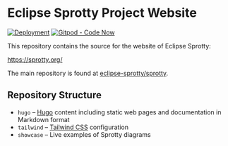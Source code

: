 # Eclipse Sprotty Project Website

[![Deployment](https://github.com/eclipse-sprotty/sprotty-website/actions/workflows/deploy.yml/badge.svg)](https://github.com/eclipse-sprotty/sprotty-website/actions/workflows/deploy.yml)
[![Gitpod - Code Now](https://img.shields.io/badge/Gitpod-code%20now-blue.svg?longCache=true)](https://gitpod.io/#https://github.com/eclipse-sprotty/sprotty-website)

This repository contains the source for the website of Eclipse Sprotty:

https://sprotty.org/

The main repository is found at [eclipse-sprotty/sprotty](https://github.com/eclipse-sprotty/sprotty).

## Repository Structure

 - `hugo` – [Hugo](https://gohugo.io) content including static web pages and documentation in Markdown format
 - `tailwind` – [Tailwind CSS](https://tailwindcss.com) configuration
 - `showcase` – Live examples of Sprotty diagrams
